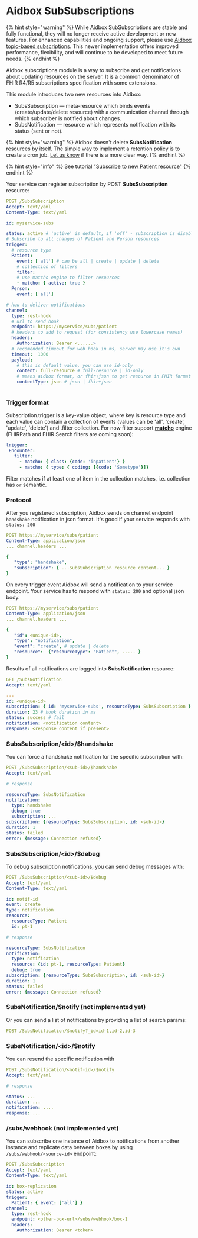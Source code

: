 # Aidbox SubSubscriptions

{% hint style="warning" %}
While Aidbox SubSubscriptions are stable and fully functional, they will no longer receive active development or new features. For enhanced capabilities and ongoing support, please use [Aidbox topic-based subscriptions](../../modules-1/topic-based-subscriptions/wip-dynamic-subscriptiontopic-with-destinations/). This newer implementation offers improved performance, flexibility, and will continue to be developed to meet future needs.&#x20;
{% endhint %}

Aidbox subscriptions module is a way to subscribe and get notifications about updating resources on the server. It is a common denominator of FHIR R4/R5 subscriptions specification with some extensions.

This module introduces two new resources into Aidbox:

* SubsSubscription — meta-resource which binds events (create/update/delete resource) with a communication channel through which subscriber is notified about changes.
* SubsNotification — resource which represents notification with its status (sent or not).

{% hint style="warning" %}
Aidbox doesn't delete **SubsNotification** resources by itself. The simple way to implement a retention policy is to create a cron job. [Let us know](https://t.me/aidbox) if there is a more clear way.
{% endhint %}

{% hint style="info" %}
See tutorial ["Subscribe to new Patient resource"](../../tutorials/subscriptions/subscribe-to-new-patient-resource.md)
{% endhint %}

Your service can register subscription by POST **SubsSubscription** resource:

```yaml
POST /SubsSubscription
Accept: text/yaml
Content-Type: text/yaml

id: myservice-subs

status: active # 'active' is default, if 'off' - subscription is disabled
# Subscribe to all changes of Patient and Person resources
trigger:
  # resource type
  Patient: 
    event: ['all'] # can be all | create | update | delete
    # collection of filters
    filter:
    # use matcho engine to filter resources
    - matcho: { active: true }
  Person:
    event: ['all']

# how to deliver notifications
channel:
  type: rest-hook 
  # url to send hook
  endpoint: https://myservice/subs/patient
  # headers to add to request (for consistency use lowercase names)
  headers:
    Authorization: Bearer <......>
  # recomended timeout for web hook in ms, server may use it's own
  timeout:  1000
  payload:
    # this is default value, you can use id-only
    content: full-resource # full-resource | id-only
    # means aidbox format, or fhir+json to get resource in FHIR format
    contentType: json # json | fhir+json
   

```

### Trigger format

Subscription.trigger is a key-value object, where key is resource type and each value can contain a collection of events (values can be 'all', 'create', 'update', 'delete') and .filter collection. For now filter support [**matcho**](../../app-development-guides/usdmatcho.md) engine (FHIRPath and FHIR Search filters are coming soon):

```yaml
trigger:
 Encounter:
   filter:
     - matcho: { class: {code: 'inpatient'} }
     - matcho: { type: { coding: [{code: 'Sometype'}]}
```

Filter matches if at least one of item in the collection matches, i.e. collection has `or` semantic.

### Protocol

After you registered subscription, Aidbox sends on channel.endpoint `handshake` notification in json format. It's good if your service responds with `status: 200`

```yaml
POST https://myservice/subs/patient
Content-Type: application/json
... channel.headers ...

{
   "type": "handshake",
   "subscription": { ...SubsSubscription resource content... }
}
```

On every trigger event Aidbox will send a notification to your service endpoint. Your service has to respond with `status: 200` and optional json body.

```yaml
POST https://myservice/subs/patient
Content-Type: application/json
... channel.headers ...

{
   "id": <unique-id>,
   "type": "notification",
   "event": "create", # update | delete
   "resource":  {"resourceType": "Patient", ..... }
}
```

Results of all notifications are logged into **SubsNotification** resource:

```yaml
GET /SubsNotification
Accept: text/yaml

---
id: <unique-id>
subscription: { id: 'myservice-subs', resourceType: SubsSubscription }
duration: 23 # hook duration in ms
status: success # fail
notification: <notification content>
response: <response content if present>
```

### SubsSubscription/\<id>/$handshake

You can force a handshake notification for the specific subscription with:

```yaml
POST /SubsSubscription/<sub-id>/$handshake
Accept: text/yaml

# response

resourceType: SubsNotification
notification:
  type: handshake
  debug: true
  subscription: ...
subscription: {resourceType: SubsSubscription, id: <sub-id>}
duration: 1
status: failed
error: {message: Connection refused}
```

### SubsSubscription/\<id>/$debug

To debug subscription notifications, you can send debug messages with:

```yaml
POST /SubsSubscription/<sub-id>/$debug
Accept: text/yaml
Content-Type: text/yaml

id: notif-id
event: create
type: notification
resource: 
  resourceType: Patient
  id: pt-1

# response

resourceType: SubsNotification
notification:
  type: notification
  resource: {id: pt-1, resourceType: Patient}
  debug: true
subscription: {resourceType: SubsSubscription, id: <sub-id>}
duration: 1
status: failed
error: {message: Connection refused}
```

### SubsNotification/$notify (not implemented yet)

Or you can send a list of notifications by providing a list of search params:

```yaml
POST /SubsNotification/$notify?_id=id-1,id-2,id-3
```

### SubsNotification/\<id>/$notify

You can resend the specific notification with

```yaml
POST /SubsNotification/<notif-id>/$notify
Accept: text/yaml

# response

status: ...
duration: ...
notification: ....
response: ...
```

### /subs/webhook (not implemented yet)

You can subscribe one instance of Aidbox to notifications from another instance and replicate data between boxes by using `/subs/webhook/<source-id>` endpoint:

```yaml
POST /SubsSubscription
Accept: text/yaml
Content-Type: text/yaml

id: box-replication
status: active
trigger:
  Patient: { event: ['all'] }
channel:
  type: rest-hook
  endpoint: <other-box-url>/subs/webhook/box-1
  headers:
    Authorization: Bearer <token>

```
